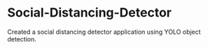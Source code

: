 # Social-Distancing-Detector
Created a social distancing detector application using YOLO object detection. 

